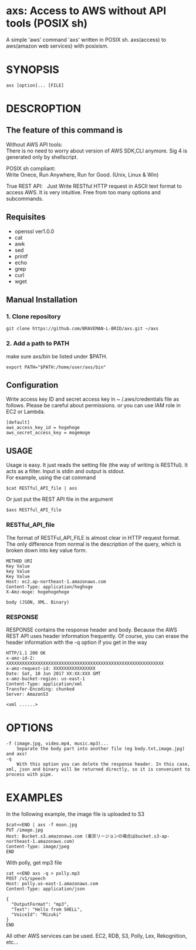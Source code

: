 # axs: Access to AWS without API tools (POSIX sh)
A simple 'aws' command 'axs' written in POSIX sh. axs(access) to aws(amazon web services) with posixism.

# SYNOPSIS
```
axs [option]... [FILE]
```
# DESCROPTION
## The feature of this command is
Without AWS API tools:  
There is no need to worry about version of AWS SDK,CLI anymore. Sig 4 is generated only by shellscript.

POSIX sh compliant:  
Write Onece, Run Anywhere, Run for Good. (Unix, Linux & Win)

True REST API:  
Just Write RESTful HTTP request in ASCII text format to access AWS. It is very intuitive. 
Free from too many options and subcommands.

## Requisites
- openssl ver1.0.0
- cat
- awk
- sed
- printf
- echo
- grep
- curl
- wget

## Manual Installation
### 1. Clone repository
```
git clone https://github.com/BRAVEMAN-L-BRID/axs.git ~/axs
```
### 2. Add a path to PATH
make sure axs/bin be listed under $PATH.
```
export PATH="$PATH:/home/user/axs/bin"
```

## Configuration
Write access key ID and secret access key in ~ /.aws/credentials file as follows. Please be careful about permissions. or you can use IAM role in EC2 or Lambda.
```
[default]
aws_access_key_id = hogehoge
aws_secret_access_key = mogemoge
```

## USAGE
Usage is easy. It just reads the setting file (the way of writing is RESTful). It acts as a filter. Input is stdin and output is stdout.  
For example, using the cat command
```
$cat RESTful_API_file | axs
```
Or just put the REST API file in the argument
```
$axs RESTful_API_file
```
### RESTful_API_file
The format of RESTFul_API_FILE is almost clear in HTTP request format. The only difference from normal is the description of the query, which is broken down into key value form.
```
METHOD URI    
Key Value
key Value
Key Value    
Host: ec2.ap-northeast-1.amazonaws.com 
Content-Type: application/hoghoge 
X-Amz-moge: hogehogehoge 

body (JSON, XML. Binary)
```
### RESPONSE
RESPONSE contains the response header and body. Because the AWS REST API uses header information frequently. Of course, you can erase the header information with the -q option if you get in the way
```
HTTP/1.1 200 OK
x-amz-id-2: XXXXXXXXXXXXXXXXXXXXXXXXXXXXXXXXXXXXXXXXXXXXXXXXXXXXXXXXXXXX
x-amz-request-id: XXXXXXXXXXXXXXXX
Date: Sat, 10 Jun 2017 XX:XX:XXX GMT
x-amz-bucket-region: us-east-1
Content-Type: application/xml
Transfer-Encoding: chunked
Server: AmazonS3

<xml ......>
```
# OPTIONS
```
-f (image.jpg, video.mp4, music.mp3)...
    Separate the body part into another file (eg body.txt,image.jpg) and axs!
-q
    With this option you can delete the response header. In this case, xml, json and binary will be returned directly, so it is convenient to process with pipe.
```

# EXAMPLES
In the following example, the image file is uploaded to S3
```
$cat<<END | axs -f moon.jpg
PUT /image.jpg
Host: Bucket.s3.amazonaws.com (東京リージョンの場合はbucket.s3-ap-northeast-1.amazonaws.com)
Content-Type: image/jpeg
END
```

With polly, get mp3 file
```
cat <<END axs -q > polly.mp3
POST /v1/speech
Host: polly.us-east-1.amazonaws.com
Content-Type: application/json

{
  "OutputFormat": "mp3",
  "Text": "Hello from SHELL",
  "VoiceId": "Mizuki"
}
END
```
All other AWS services can be used. EC2, RDB, S3, Polly, Lex, Rekognition, etc...

